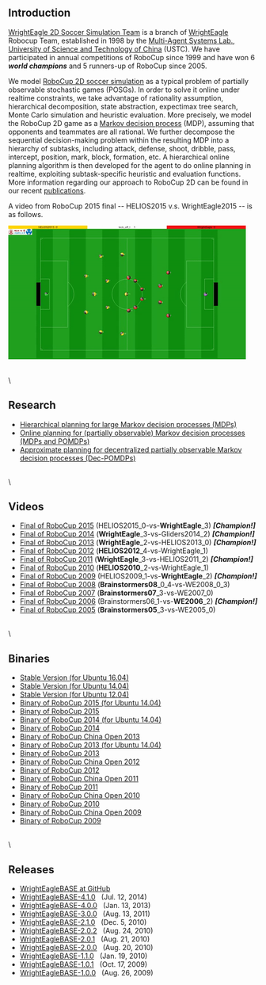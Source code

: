 Introduction
------------

[WrightEagle 2D Soccer Simulation Team](http://www.wrighteagle.org/2d/)
is a branch of [WrightEagle](http://www.wrighteagle.org/) Robocup Team,
established in 1998 by the [Multi-Agent Systems
Lab.](http://www.wrighteagle.org/), [University of Science and Technology of
China](http://www.ustc.edu.cn) (USTC). We have participated in annual
competitions of RoboCup since 1999 and have won 6 ***world champions***
and 5 runners-up of RoboCup since 2005.

We model [RoboCup 2D soccer
simulation](https://en.wikipedia.org/wiki/RoboCup_2D_Soccer_Simulation_League)
as a typical problem of partially observable stochastic games (POSGs).
In order to solve it online under realtime constraints, we take
advantage of rationality assumption, hierarchical decomposition, state
abstraction, expectimax tree search, Monte Carlo simulation
and heuristic evaluation. More
precisely, we model the RoboCup 2D game as a [Markov decision
process](https://en.wikipedia.org/wiki/Markov_decision_process) (MDP),
assuming that opponents and teammates are all rational. We
further decompose the sequential decision-making problem within the
resulting MDP into a hierarchy of subtasks, including attack, defense, 
shoot, dribble, pass, intercept, position, mark, block, formation, etc. 
A hierarchical online
planning algorithm is then developed for the agent to do online planning
in realtime, exploiting subtask-specific heuristic and evaluation
functions. More information regarding our approach to RoboCup 2D can be
found in our recent
[publications](http://wrighteagle2d.github.io/publications.html).

A video from RoboCup 2015 final -- HELIOS2015 v.s. WrightEagle2015 -- is as follows.

[![RoboCup 2015 Final Video](materials/robocup2015final.gif)](http://www.youtube.com/watch?v=Ptzv9NF9opM "RoboCup2015 Soccer Simulation 2D Final")


\
\


Research
--------

-   [Hierarchical planning for large Markov decision processes (MDPs)](http://www.wrighteagle.org/en/research/decisionmaking.php)
-   [Online planning for (partially observable) Markov decision processes (MDPs and POMDPs)](http://www.wrighteagle.org/en/research/planning.php)
-   [Approximate planning for decentralized partially observable Markov decision processes (Dec-POMDPs)](http://www.wrighteagle.org/en/research/decpomdp.php)

\
\


Videos
------

-   [Final of RoboCup
    2015](https://www.youtube.com/watch?v=Ptzv9NF9opM) (HELIOS2015\_0-vs-**WrightEagle**\_3) ***[Champion!]***
-   [Final of RoboCup
    2014](https://www.youtube.com/watch?v=kRIygFjlD_Q) (**WrightEagle**\_3-vs-Gliders2014\_2) ***[Champion!]***
-   [Final of RoboCup
    2013](https://www.youtube.com/watch?v=BoWoIc4IrtI) (**WrightEagle**\_2-vs-HELIOS2013\_0) ***[Champion!]***
-   [Final of RoboCup
    2012](https://www.youtube.com/watch?v=cDhSjSYPvdE) (**HELIOS2012**\_4-vs-WrightEagle\_1)
-   [Final of RoboCup
    2011](https://www.youtube.com/watch?v=leNDA5tzUfk) (**WrightEagle**\_3-vs-HELIOS2011\_2) ***[Champion!]***
-   [Final of RoboCup
    2010](https://www.youtube.com/watch?v=BVWkndHk3AE) (**HELIOS2010**\_2-vs-WrightEagle\_1)
-   [Final of RoboCup
    2009](https://www.youtube.com/watch?v=Q18Wxs3Da-8) (HELIOS2009\_1-vs-**WrightEagle**\_2) ***[Champion!]***
-   [Final of RoboCup
    2008](https://www.youtube.com/watch?v=w1c_8TWX8dY) (**Brainstormers08**\_0\_4-vs-WE2008\_0\_3)
-   [Final of RoboCup
    2007](https://www.youtube.com/watch?v=ceDDg_l6_J0) (**Brainstormers07**\_3-vs-WE2007\_0)
-   [Final of RoboCup
    2006](https://www.youtube.com/watch?v=FiFj0HQXaGw) (Brainstormers06\_1-vs-**WE2006**\_2) ***[Champion!]***
-   [Final of RoboCup
    2005](https://www.youtube.com/watch?v=FiFj0HQXaGw) (**Brainstormers05**\_3-vs-WE2005\_0)

\
\


Binaries
--------

-   [Stable Version (for
    Ubuntu 16.04)](binaries/WrightEagle_stable_ubuntu_16.04.tar.gz)
-   [Stable Version (for
    Ubuntu 14.04)](binaries/WrightEagle_stable_ubuntu_14.04.tar.gz)
-   [Stable Version (for
    Ubuntu 12.04)](binaries/WrightEagle_stable_ubuntu_12.04.tar.gz)
-   [Binary of RoboCup 2015 (for
    Ubuntu 14.04)](binaries/WrightEagle_rc15_ubuntu_14.04_release.tar.gz)
-   [Binary of RoboCup 2015](binaries/WrightEagle_rc15_release.tar.gz)
-   [Binary of RoboCup 2014 (for
    Ubuntu 14.04)](binaries/WrightEagle_rc14_ubuntu_14.04_release.tar.gz)
-   [Binary of RoboCup 2014](binaries/WrightEagle_rc14_release.tar.gz)
-   [Binary of RoboCup China Open
    2013](binaries/WrightEagle_chinaopen13_release.tar.gz)
-   [Binary of RoboCup 2013 (for
    Ubuntu 14.04)](binaries/WrightEagle_rc13_ubuntu_14.04_release.tar.gz)
-   [Binary of RoboCup 2013](binaries/WrightEagle_rc13_release.tar.gz)
-   [Binary of RoboCup China Open
    2012](binaries/WrightEagle_chinaopen12_release.tar.gz)
-   [Binary of RoboCup 2012](binaries/WrightEagle_rc12_release.tar.gz)
-   [Binary of RoboCup China Open
    2011](binaries/WrightEagle_chinaopen11_release.tar.gz)
-   [Binary of RoboCup 2011](binaries/WrightEagle_rc11_release.tar.gz)
-   [Binary of RoboCup China Open
    2010](binaries/WrightEagle_chinaopen10_release.tar.gz)
-   [Binary of RoboCup 2010](binaries/WrightEagle_rc10_release.tar.gz)
-   [Binary of RoboCup China Open
    2009](binaries/WrightEagle_chinaopen09_release.tar.gz)
-   [Binary of RoboCup 2009](binaries/WrightEagle_rc09_release.tar.gz)

\
\


Releases
--------

-   [WrightEagleBASE at
    GitHub](https://github.com/wrighteagle2d/wrighteaglebase)
-   [WrightEagleBASE-4.1.0](releases/WrightEagleBASE-4.1.0.tar.gz)   (Jul.
    12, 2014)
-   [WrightEagleBASE-4.0.0](releases/WrightEagleBASE-4.0.0.tar.gz)   (Jan.
    13, 2013)
-   [WrightEagleBASE-3.0.0](releases/WrightEagleBASE-3.0.0.tar.gz)   (Aug.
    13, 2011)
-   [WrightEagleBASE-2.1.0](releases/WrightEagleBASE-2.1.0.tar.gz)   (Dec.
    5, 2010)
-   [WrightEagleBASE-2.0.2](releases/WrightEagleBASE-2.0.2.tar.gz)   (Aug.
    24, 2010)
-   [WrightEagleBASE-2.0.1](releases/WrightEagleBASE-2.0.1.tar.gz)   (Aug.
    21, 2010)
-   [WrightEagleBASE-2.0.0](releases/WrightEagleBASE-2.0.0.tar.gz)   (Aug.
    20, 2010)
-   [WrightEagleBASE-1.1.0](releases/WrightEagleBASE-1.1.0.tar.gz)   (Jan.
    19, 2010)
-   [WrightEagleBASE-1.0.1](releases/WrightEagleBASE-1.0.1.tar.gz)   (Oct.
    17, 2009)
-   [WrightEagleBASE-1.0.0](releases/WrightEagleBASE-1.0.0.tar.gz)   (Aug.
    26, 2009)

